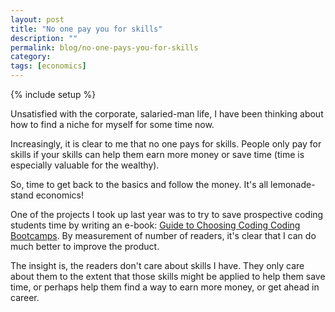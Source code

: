 ```yaml
---
layout: post
title: "No one pay you for skills"
description: ""
permalink: blog/no-one-pays-you-for-skills
category:
tags: [economics]
---
```

{% include setup %}

Unsatisfied with the corporate, salaried-man life, I have been thinking about how to find a niche for myself for some time now.

Increasingly, it is clear to me that no one pays for skills. People only pay for skills if your skills can help them earn more money or save time (time is especially valuable for the wealthy).

So, time to get back to the basics and follow the money. It\'s all lemonade-stand economics!

One of the projects I took up last year was to try to save prospective coding students time by writing an e-book: [Guide to Choosing Coding Coding Bootcamps](http://www.choosingcodingbootcamps.com/). By measurement of number of readers, it\'s clear that I can do much better to improve the product.

The insight is, the readers don\'t care about skills I have. They only care about them to the extent that those skills might be applied to help them save time, or perhaps help them find a way to earn more money, or get ahead in career.
